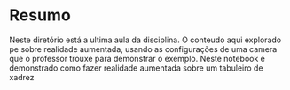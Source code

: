 # Resumo

Neste diretório está a ultima aula da disciplina. O conteudo aqui explorado pe sobre realidade aumentada, usando as configurações de uma camera que o professor trouxe para demonstrar o exemplo. Neste notebook é demonstrado como fazer realidade aumentada sobre um tabuleiro de xadrez